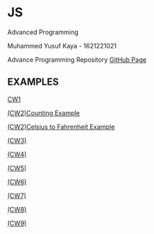 # JS
Advanced Programming

Muhammed Yusuf Kaya - 1621221021

Advance Programming Repository [GitHub Page](https://github.com/myusufkayaa/JS)

## EXAMPLES 

   [CW1](https://myusufkayaa.github.io/JS/CW1.png)
   
   [(CW2)Counting Example](https://myusufkayaa.github.io/JS/CountDown.html)

   [(CW2)Celsius to Fahrenheit Example](https://myusufkayaa.github.io/JS/C2FConverter.html)
   
   [(CW3)](https://myusufkayaa.github.io/JS/CW3.png)
   
   [(CW4)](https://myusufkayaa.github.io/JS/CW%234.html)
   
   [(CW5)](https://myusufkayaa.github.io/JS/CH5/EloquentJS.html)
   
   [(CW6)](https://myusufkayaa.github.io/JS/cw6.html)
   
   [(CW7)](https://myusufkayaa.github.io/JS/CW7/Timing.html)
   
   [(CW8)](https://myusufkayaa.github.io/JS/CW8/cw8.html)
   
   [(CW9)](https://myusufkayaa.github.io/JS/CW9.html)
